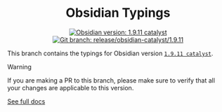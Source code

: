 <center>

# Obsidian Typings

</center>

<div align="center">
    <a href="https://obsidian.md/changelog/TODO-SET-CHANGELOG-URL"><img src="https://img.shields.io/badge/Obsidian_version-1.9.11_catalyst-blue?logo=obsidian" alt="Obsidian version: 1.9.11 catalyst"></a>
    <a href="https://github.com/Fevol/obsidian-typings/tree/release/obsidian-catalyst/1.9.11"><img src="https://img.shields.io/badge/Git_branch-release/obsidian--catalyst/1.9.11-red?logo=git" alt="Git branch: release/obsidian-catalyst/1.9.11"></a>
</div>

This branch contains the typings for Obsidian version [`1.9.11 catalyst`](https://obsidian.md/changelog/TODO-SET-CHANGELOG-URL).

> [!WARNING]
>
> If you are making a PR to this branch, please make sure to verify that all your changes are applicable to this version.

[See full docs](https://github.com/Fevol/obsidian-typings/blob/main/README.md)
